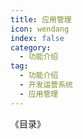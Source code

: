 ```yaml
---
title: 应用管理
icon: wendang
index: false
category:
  - 功能介绍
tag:
  - 功能介绍
  - 开发运营系统
  - 应用管理
---
```


《目录》
